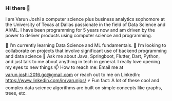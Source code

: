 ### Hi there 👋

I am Varun Joshi a computer science plus business analytics sophomore at the University of Texas at Dallas passionate in the field of Data Science and AI/ML. I have been programming for 5 years now and am driven by the power to deliver products using computer science and programming. 

🌱 I’m currently learning Data Science and ML fundamentals.
👯 I’m looking to collaborate on projects that involve significant use of backend programming and data science 
💬 Ask me about Java, Springboot, Flutter, Dart, Python, and just talk to me about anything in tech in general. I really love opening my eyes to new things
📫 How to reach me: Email me at varun.joshi.2016.go@gmail.com or reach out to me on LinkedIn: https://www.linkedin.com/in/varunjos/
⚡ Fun fact: A lot of these cool and complex data science algorithms are built on simple concepts like graphs, trees, etc. 

<!--
**varuncj02/varuncj02** is a ✨ _special_ ✨ repository because its `README.md` (this file) appears on your GitHub profile.

Here are some ideas to get you started:

- 🔭 I’m currently working on ...
- 🌱 I’m currently learning ...
- 👯 I’m looking to collaborate on ...
- 🤔 I’m looking for help with ...
- 💬 Ask me about ...
- 📫 How to reach me: ...
- 😄 Pronouns: ...
- ⚡ Fun fact: ...
-->
